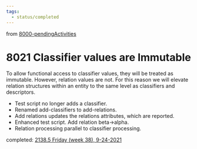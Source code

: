 ```yaml
---
tags:
  - status/completed
---
```

from [8000-pendingActivities](8000-pendingActivities.md)
# 8021 Classifier values are Immutable
To allow functional access to classifier values, they will be treated as immutable. However, relation values are not. For this reason we will elevate relation structures within an entity to the same level as classifiers and descriptors.
- Test script no longer adds a classifier.
- Renamed add-classifiers to add-relations.
- Add relations updates the relations attributes, which are reported.
- Enhanced test script. Add relation beta->alpha.
- Relation processing parallel to classifier processing.

completed: [2138.5 Friday (week 38), 9-24-2021](2138.5%20Friday%20(week%2038),%209-24-2021.md)